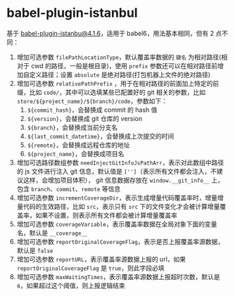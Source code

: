 # babel-plugin-istanbul

基于 babel-plugin-istanbu@4.1.6，适用于 babel6，用法基本相同，但有 2 点不同：

1. 增加可选参数 `filePathLocationType`，默认覆盖率数据的 `键名` 为相对路径(相对于 cwd 的路径，一般是根目录)，使用 `prefix` 参数还可以在相对路径前增加自定义路径；设置 `absolute` 是绝对路径(打包机器上文件的绝对路径)
2. 增加可选参数 `relativePathPrefix` ，用于在相对路径的前面加上特定的前缀，比如 `code/`，其中可以选填某些已配置好的 git 相关的参数，比如 `store/${project_name}/${branch}/code`，参数如下：
    1. `${commit_hash}`，会替换成 commit 的 hash 值
    2. `${version}`，会替换成 git 仓库的 version
    3. `${branch}`，会替换成当前分支名
    4. `${last_commit_datetime}`，会替换成上次提交的时间
    5. `${remote}`，会替换成远程仓库的地址
    6. `${project_name}`，会替换成项目名
3. 增加可选路径数组参数 `needInjectGitInfoJsPathArr`，表示对此数组中路径的 js 文件进行注入 git 信息，默认值是 `['']`（表示所有文件都会注入，不建议这样，会增加项目体积）， git 信息数据存放在 `window.__git_info__` 上，包含 `branch`、`commit`、`remote` 等信息
4. 增加可选参数 `incrementCoverageDir`，表示生成增量代码覆盖率时，增量增量代码的生效路径，比如 `src`，表示只有 `src` 下的文件变化才会被计算增量覆盖率，如果不设置，则表示所有文件都会被计算增量覆盖率
5. 增加可选参数 `coverageVariable`，表示覆盖率数据在全局对象下面的变量名，默认是 `__coverage__`
6. 增加可选参数 `reportOriginalCoverageFlag`，表示是否上报覆盖率源数据，默认是 `false`
7. 增加可选参数 `reportURL`，表示覆盖率源数据上报的 url，如果 `reportOriginalCoverageFlag` 是 `true`，则此字段必填
8. 增加可选参数 `maxWaitingTimes`，表示覆盖率源数据上报超时次数，默认是 `6`，如果超过这个阈值，则上报逻辑结束
